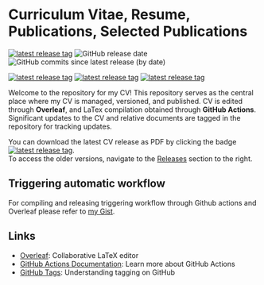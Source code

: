 # Curriculum Vitae, Resume, Publications, Selected Publications


[![latest release tag](https://img.shields.io/github/v/tag/cvinegoni/mycv?label=download%20resume%20pdf)](https://github.com/cvinegoni/mycv/releases/latest/download/Resume.pdf)
![GitHub release date](https://img.shields.io/github/release-date/cvinegoni/mycv)
![GitHub commits since latest release (by date)](https://img.shields.io/github/commits-since/cvinegoni/mycv/latest)

[![latest release tag](https://img.shields.io/github/v/tag/cvinegoni/mycv?label=download%20cv%20pdf)](https://github.com/cvinegoni/mycv/releases/latest/download/CurriculumVitae.pdf)
[![latest release tag](https://img.shields.io/github/v/tag/cvinegoni/mycv?label=download%20publications%20pdf)](https://github.com/cvinegoni/mycv/releases/latest/download/Publications.pdf)
[![latest release tag](https://img.shields.io/github/v/tag/cvinegoni/mycv?label=download%20selected%20publications%20pdf)](https://github.com/cvinegoni/mycv/releases/latest/download/SelectedPublications.pdf)


Welcome to the repository for my CV! This repository serves as the central place where my CV is managed, versioned, and published. CV is edited through **Overleaf**, and LaTex compilation obtained through  **GitHub Actions**.
Significant updates to the CV and relative documents are tagged in the repository for tracking updates. 


You can download the latest CV release as PDF by clicking the badge 
[![latest release tag](https://img.shields.io/github/v/tag/cvinegoni/mycv?label=download%20cv%20pdf)](https://github.com/cvinegoni/mycv/releases/latest/download/CurriculumVitae.pdf). <br> To access the older versions, navigate to the [Releases](https://github.com/cvinegoni/mycv/releases) section to the right.


## Triggering automatic workflow


For compiling and releasing triggering workflow through Github actions and Overleaf please refer to [my Gist](https://gist.github.com/vinegoni/8397e18199c0c50f2a8f5ec67200c8e3).


## Links
- [Overleaf](https://www.overleaf.com/): Collaborative LaTeX editor
- [GitHub Actions Documentation](https://docs.github.com/en/actions): Learn more about GitHub Actions
- [GitHub Tags](https://docs.github.com/en/repositories/releasing-projects-on-github): Understanding tagging on GitHub

